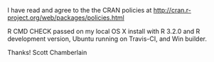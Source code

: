 I have read and agree to the the CRAN policies at 
http://cran.r-project.org/web/packages/policies.html

R CMD CHECK passed on my local OS X install with R 3.2.0 and
R development version, Ubuntu running on Travis-CI, and Win builder.

Thanks! Scott Chamberlain
